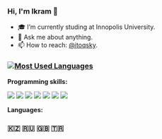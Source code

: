 ### Hi, I'm Ikram 👋

- 🎓 I’m currently studing at Innopolis University.
- 💬 Ask me about anything.
- 📫 How to reach: [@itoqsky](https://t.me/itoqsky).

### [![Most Used Languages](https://github-readme-stats.vercel.app/api/top-langs/?username=itoqsky&layout=compact)](https://github.com/r-mol/github-readme-stats) 

**Programming skills:**  

![](https://img.shields.io/badge/go-%2300ADD8.svg?style=for-the-badge&logo=go&logoColor=white)
![](https://img.shields.io/badge/python-%2314354C.svg?style=for-the-badge&logo=python&logoColor=white)
![](https://img.shields.io/badge/c++-%2300599C.svg?style=for-the-badge&logo=c%2B%2B&logoColor=white)
![](https://img.shields.io/badge/Java-ED8B00?style=for-the-badge&logo=openjdk&logoColor=white)
![](https://img.shields.io/badge/Svelte-4A4A55?style=for-the-badge&logo=svelte&logoColor=FF3E00)
![](https://img.shields.io/badge/React-20232A?style=for-the-badge&logo=react&logoColor=61DAFB)
![](https://img.shields.io/badge/javascript-%23323330.svg?style=for-the-badge&logo=javascript&logoColor=%23F7DF1E)  

**Languages:**   
### 🇰🇿 🇷🇺 🇬🇧 🇹🇷  
<!--
**itoqsky/itoqsky** is a ✨ _special_ ✨ repository because its `README.md` (this file) appears on your GitHub profile.

Here are some ideas to get you started:

- 🔭 I’m currently working on ...
- 🌱 I’m currently learning ...
- 👯 I’m looking to collaborate on ...
- 🤔 I’m looking for help with ...
- 💬 Ask me about ...
- 📫 How to reach me: ...
- 😄 Pronouns: ...
- ⚡ Fun fact: ...
-->
